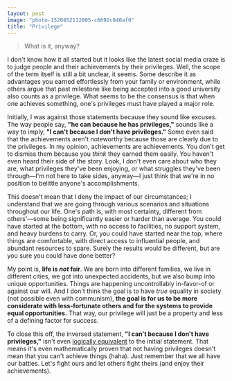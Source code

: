 ```yaml
---
layout: post
image: "photo-1520452112805-c6692c840af0"
title: "Privilege"
---
```


> What is it, anyway?

I don't know how it all started but it looks like the latest social media craze is to judge people and their achievements by their privileges. Well, the scope of the term itself is still a bit unclear, it seems. Some describe it as advantages you earned effortlessly from your family or environment, while others argue that past milestone like being accepted into a good university also counts as a privilege. What seems to be the consensus is that when one achieves something, one's privileges must have played a major role.

Initially, I was against those statements because they sound like excuses. The way people say, **"he can because he has privileges,"** sounds like a way to imply, **"I can't because I don't have privileges."** Some even said that the achievements aren't noteworthy because those are clearly due to the privileges. In my opinion, achievements are achievements. You don't get to dismiss them because you *think* they earned them easily. You haven't even heard their side of the story. Look, I don't even care about who they are, what privileges they've been enjoying, or what struggles they've been through—I'm not here to take sides, anyway—I just think that we're in no position to belittle anyone's accomplishments.

This doesn't mean that I deny the impact of our circumstances; I understand that we are going through various scenarios and situations throughout our life. One's path is, with most certainty, different from others'—some being significantly easier or harder than average. You could have started at the bottom, with no access to facilities, no support system, and heavy burdens to carry. Or, you could have started near the top, where things are comfortable, with direct access to influential people, and abundant resources to spare. Surely the results would be different, but are you sure you could have done better?

My point is, **life is *not* fair**. We are born into different families, we live in different cities, we got into unexpected accidents, but we also bump into unique opportunities. Things are happening uncontrollably in-favor-of or against our will. And I don't think the goal is to have *true* equality in society (not possible even with communism), **the goal is for us to be more considerate with less-fortunate others and for the systems to provide equal opportunities.** That way, our privilege will just be a property and less of a defining factor for success.

To close this off, the inversed statement, **"I can't because I don't have privileges,"** isn't even [logically equivalent](https://www.varsitytutors.com/hotmath/hotmath_help/topics/converse-inverse-contrapositive) to the initial statement. That means it's even mathematically proven that not having privileges doesn't mean that you can't achieve things (haha). Just remember that we all have our battles. Let's fight ours and let others fight theirs (and enjoy their achievements).

